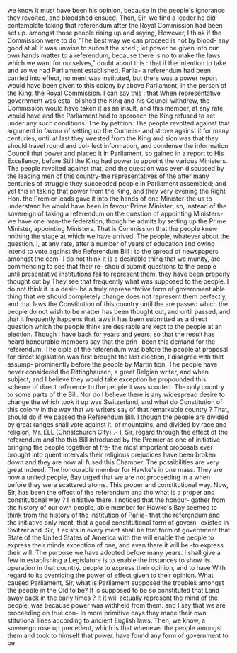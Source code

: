 we know it must have been his opinion, because In the people's ignorance they revolted, and bloodshed ensued. Then, Sir, we find a leader he did contemplate taking that referendum after the Royal Commission had been set up. amongst those people rising up and saying, However, I think if the Commission were to do "The best way we can proceed is not by blood- any good at all it was unwise to submit the shed ; let power be given into our own hands matter to a referendum, because there is no to make the laws which we want for ourselves," doubt about this : that if the intention to take and so we had Parliament established. Parlia- a referendum had been carried into effect, no ment was instituted, but there was a power report would have been given to this colony by above Parliament, in the person of the King. the Royal Commission. I can say this : that When representative government was esta- blished the King and his Council withdrew, the Commission would have taken it as an insult, and this member, at any rate, would have and the Parliament had to approach the King refused to act under any such conditions. The by petition. The people revolted against that argument in favour of setting up the Commis- and strove against it for many centuries, until at last they wrested from the King and sion was that they should travel round and col- lect information, and condense the information Council that power and placed it in Parliament. so gained in a report to His Excellency, before Still the King had power to appoint the various Ministers. The people revolted against that, and the question was even discussed by the leading men of this country-the representatives of the after many centuries of struggle they succeeded people in Parliament assembled; and yet this in taking that power from the King, and they very evening the Right Hon. the Premier leads gave it into the hands of one Minister-the us to understand he would have been in favour Prime Minister; so, instead of the sovereign of taking a referendum on the question of appointing Ministers-we have one man-the federation, though he admits by setting up the Prime Minister, appointing Ministers. That is Commission that the people knew nothing the stage at which we have arrived. The people, whatever about the question. I, at any rate, after a number of years of education and owing intend to vote against the Referendum Bill : to the spread of newspapers amongst the com- I do not think it is a desirable thing that we munity, are commencing to see that their re- should submit questions to the people until presentative institutions fail to represent them. they have been properly thought out by They see that frequently what was supposed to the people. I do not think it is a desir- be a truly representative form of government able thing that we should completely change does not represent them perfectly, and that laws the Constitution of this country until the are passed which the people do not wish to be matter has been thought out, and until passed, and that it frequently happens that laws it has been submitted as a direct question which the people think are desirable are kept to the people at an election. Though I have back for years and years, so that the result has heard honourable members say that the prin- been this demand for the referendum. The ciple of the referendum was before the people at proposal for direct legislation was first brought the last election, I disagree with that assump- prominently before the people by Martin tion. The people have never considered the Rittinghausen, a great Belgian writer, and when subject, and I believe they would take exception he propounded this scheme of direct reference to the people it was scouted. The only country to some parts of the Bill. Nor do I believe there is any widespread desire to change the which took it up was Switzerland, and what do Constitution of this colony in the way that we writers say of that remarkable country ? That, should do if we passed the Referendum Bill. I though the people are divided by great ranges shall vote against it. of mountains, and divided by race and religion, Mr. ELL (Christchurch City) .- I, Sir, regard through the effect of the referendum and tho this Bill introduced by the Premier as one of initiative bringing the people together at fre- the most important proposals ever brought into quent intervals their religious prejudices have been broken down and they are now all fused this Chamber. The possibilities are very great indeed. The honourable member for Hawke's in one mass. They are now a united people, Bay urged that we are not proceeding in a when before they were scattered atoms. This proper and constitutional way. Now, Sir, has been the effect of the referendum and tho what is a proper and constitutional way ? I initiative there. I noticed that the honour- gather from the history of our own people, able member for Hawke's Bay seemed to think from the history of the institution of Parlia- that the referendum and the initiative only ment, that a good constitutional form of govern- existed in Switzerland. Sir, it exists in every ment shall be that form of government that State of the United States of America with the will enable the people to express their minds exception of one, and even there it will be -to express their will. The purpose we have adopted before many years. I shall give a few in establishing a Legislature is to enable the instances to show its operation in that country. people to express their opinion, and to have With regard to its overriding the power of effect given to their opinion. What caused Parliament, Sir, what is Parliament supposed the troubles amongst the people in the Old to be? It is supposed to be so constituted that Land away back in the early times ? It it will actually represent the mind of the people, was because power was withheld from them. and I say that we are proceeding on true con- In more primitive days they made their own stitutional lines according to ancient English laws. Then, we know, a sovereign rose up precedent, which is that whenever the people amongst them and took to himself that power. have found any form of government to be 
